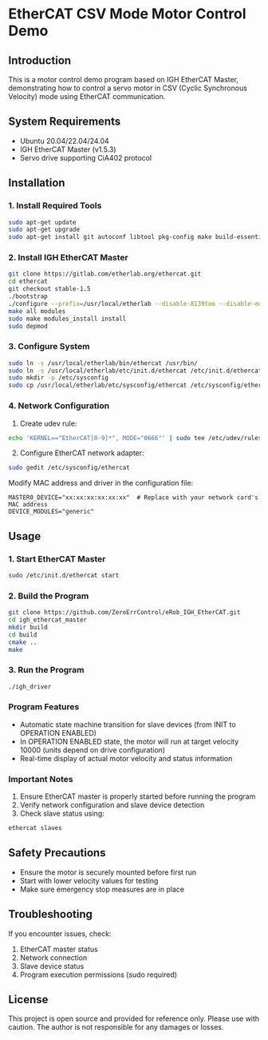 # EtherCAT CSV Mode Motor Control Demo

## Introduction
This is a motor control demo program based on IGH EtherCAT Master, demonstrating how to control a servo motor in CSV (Cyclic Synchronous Velocity) mode using EtherCAT communication.

## System Requirements
- Ubuntu 20.04/22.04/24.04
- IGH EtherCAT Master (v1.5.3)
- Servo drive supporting CiA402 protocol

## Installation

### 1. Install Required Tools
```bash
sudo apt-get update
sudo apt-get upgrade
sudo apt-get install git autoconf libtool pkg-config make build-essential net-tools
```

### 2. Install IGH EtherCAT Master
```bash
git clone https://gitlab.com/etherlab.org/ethercat.git
cd ethercat
git checkout stable-1.5
./bootstrap
./configure --prefix=/usr/local/etherlab --disable-8139too --disable-eoe --enable-generic
make all modules
sudo make modules_install install
sudo depmod
```

### 3. Configure System
```bash
sudo ln -s /usr/local/etherlab/bin/ethercat /usr/bin/
sudo ln -s /usr/local/etherlab/etc/init.d/ethercat /etc/init.d/ethercat
sudo mkdir -p /etc/sysconfig
sudo cp /usr/local/etherlab/etc/sysconfig/ethercat /etc/sysconfig/ethercat
```

### 4. Network Configuration
1. Create udev rule:
```bash
echo 'KERNEL=="EtherCAT[0-9]*", MODE="0666"' | sudo tee /etc/udev/rules.d/99-EtherCAT.rules
```

2. Configure EtherCAT network adapter:
```bash
sudo gedit /etc/sysconfig/ethercat
```
Modify MAC address and driver in the configuration file:
```
MASTER0_DEVICE="xx:xx:xx:xx:xx:xx"  # Replace with your network card's MAC address
DEVICE_MODULES="generic"
```

## Usage

### 1. Start EtherCAT Master
```bash
sudo /etc/init.d/ethercat start
```

### 2. Build the Program
```bash
git clone https://github.com/ZeroErrControl/eRob_IGH_EtherCAT.git
cd igh_ethercat_master
mkdir build
cd build
cmake ..
make
```

### 3. Run the Program
```bash
./igh_driver
```

### Program Features
- Automatic state machine transition for slave devices (from INIT to OPERATION ENABLED)
- In OPERATION ENABLED state, the motor will run at target velocity 10000 (units depend on drive configuration)
- Real-time display of actual motor velocity and status information

### Important Notes
1. Ensure EtherCAT master is properly started before running the program
2. Verify network configuration and slave device detection
3. Check slave status using:
```bash
ethercat slaves
```

## Safety Precautions
- Ensure the motor is securely mounted before first run
- Start with lower velocity values for testing
- Make sure emergency stop measures are in place

## Troubleshooting
If you encounter issues, check:
1. EtherCAT master status
2. Network connection
3. Slave device status
4. Program execution permissions (sudo required)

## License
This project is open source and provided for reference only. Please use with caution. The author is not responsible for any damages or losses.
